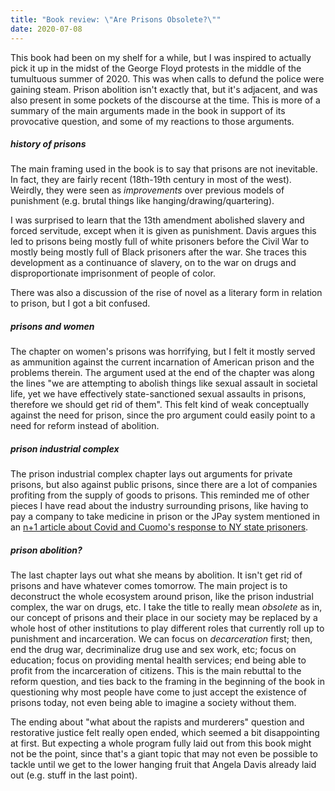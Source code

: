 ```yaml
---
title: "Book review: \"Are Prisons Obsolete?\""
date: 2020-07-08
---
```

This book had been on my shelf for a while, but I was inspired to actually pick it up in the midst of the George Floyd protests in the middle of the tumultuous summer of 2020. This was when calls to defund the police were gaining steam. Prison abolition isn't exactly that, but it's adjacent, and was also present in some pockets of the discourse at the time. This is more of a summary of the main arguments made in the book in support of its provocative question, and some of my reactions to those arguments.

##### history of prisons
The main framing used in the book is to say that prisons are not inevitable. In fact, they are fairly recent (18th-19th century in most of the west). Weirdly, they were seen as *improvements* over previous models of punishment (e.g. brutal things like hanging/drawing/quartering).

I was surprised to learn that the 13th amendment abolished slavery and forced servitude, except when it is given as punishment. Davis argues this led to prisons being mostly full of white prisoners before the Civil War to mostly being mostly full of Black prisoners after the war. She traces this development as a continuance of slavery, on to the war on drugs and disproportionate imprisonment of people of color.

There was also a discussion of the rise of novel as a literary form in relation to prison, but I got a bit confused.

##### prisons and women
The chapter on women's prisons was horrifying, but I felt it mostly served as ammunition against the current incarnation of American prison and the problems therein. The argument used at the end of the chapter was along the lines "we are attempting to abolish things like sexual assault in societal life, yet we have effectively state-sanctioned sexual assaults in prisons, therefore we should get rid of them". This felt kind of weak conceptually against the need for prison, since the pro argument could easily point to a need for reform instead of abolition.

##### prison industrial complex
The prison industrial complex chapter lays out arguments for private prisons, but also against public prisons, since there are a lot of companies profiting from the supply of goods to prisons. This reminded me of other pieces I have read about the industry surrounding prisons, like having to pay a company to take medicine in prison or the JPay system mentioned in an [n+1 article about Covid and Cuomo's response to NY state prisoners](https://nplusonemag.com/issue-37/the-intellectual-situation/paraphrase/).

##### prison abolition?
The last chapter lays out what she means by abolition. It isn't get rid of prisons and have whatever comes tomorrow. The main project is to deconstruct the whole ecosystem around prison, like the prison industrial complex, the war on drugs, etc. I take the title to really mean _obsolete_ as in, our concept of prisons and their place in our society may be replaced by a whole host of other institutions to play different roles that currently roll up to punishment and incarceration. We can focus on _decarceration_ first; then, end the drug war, decriminalize drug use and sex work, etc; focus on education; focus on providing mental health services; end being able to profit from the incarceration of citizens. This is the main rebuttal to the reform question, and ties back to the framing in the beginning of the book in questioning why most people have come to just accept the existence of prisons today, not even being able to imagine a society without them.

The ending about "what about the rapists and murderers" question and restorative justice felt really open ended, which seemed a bit disappointing at first. But expecting a whole program fully laid out from this book might not be the point, since that's a giant topic that may not even be possible to tackle until we get to the lower hanging fruit that Angela Davis already laid out (e.g. stuff in the last point).
